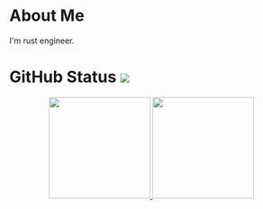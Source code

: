 # About Me
I'm rust engineer.

# GitHub Status ![](https://komarev.com/ghpvc/?username=darkmattersol&color=blueviolet)
<div id='profile-them' align='center'>
  <a class='github-status' href='https://github.com/darkmattersol'>
    <img height="180px" src='https://github-readme-stats.vercel.app/api?username=darkmattersol&show_icons=true&theme=radical' />
  </a>
  <a class='Most-used-languages' href='https://github.com/darkmattersol'>
    <img height="180px" id='github-status' src='https://github-readme-stats.vercel.app/api/top-langs/?username=darkmattersol&layout=compact' />
  </a>
</div>

